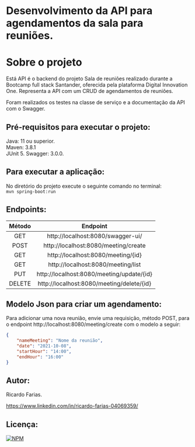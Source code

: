 # Desenvolvimento da API para agendamentos da sala para reuniões.

# Sobre o projeto 

Está API é o backend do projeto Sala de reuniões realizado durante a Bootcamp full stack Santander, oferecida pela plataforma Digital Innovation One.
Representa a API com um CRUD de agendamentos de reuniões.

Foram realizados os testes na classe de serviço e a documentação da API com o Swagger.  

## Pré-requisitos para executar o projeto:

Java: 11 ou superior.  
Maven: 3.8.1  
JUnit 5.
Swagger: 3.0.0.

## Para executar a aplicação:

No diretório do projeto execute o seguinte comando no terminal:  
`mvn spring-boot:run` 

## Endpoints:

Método | Endpoint
:-----:|:--------:
 GET   | http://localhost:8080/swagger-ui/
 POST  | http://localhost:8080/meeting/create
 GET   | http://localhost:8080/meeting/{id}
 GET   | http://localhost:8080/meeting/list
 PUT   | http://localhost:8080/meeting/update/{id}
 DELETE| http://localhost:8080/meeting/delete/{id}


## Modelo Json para criar um agendamento:
Para adicionar uma nova reunião, envie uma requisição, método POST, para o endpoint http://localhost:8080/meeting/create com o modelo a seguir:
``` JSON
{
	"nameMeeting": "Nome da reunião",
	"date": "2021-10-08",
	"startHour": "14:00",
	"endHour": "16:00"
}
```
## Autor:

Ricardo Farias.

https://www.linkedin.com/in/ricardo-farias-04069359/

## Licença:

[![NPM](http://img.shields.io/npm/l/react)](https://github.com/ricardo14231/meeting-room-manager/blob/master/LICENSE)
